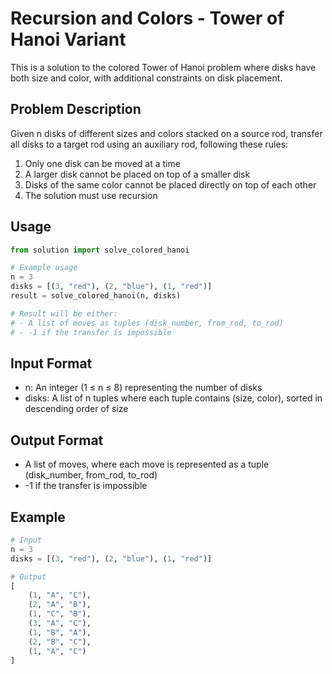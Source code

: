 # Recursion and Colors - Tower of Hanoi Variant

This is a solution to the colored Tower of Hanoi problem where disks have both size and color, with additional constraints on disk placement.

## Problem Description

Given n disks of different sizes and colors stacked on a source rod, transfer all disks to a target rod using an auxiliary rod, following these rules:
1. Only one disk can be moved at a time
2. A larger disk cannot be placed on top of a smaller disk
3. Disks of the same color cannot be placed directly on top of each other
4. The solution must use recursion

## Usage

```python
from solution import solve_colored_hanoi

# Example usage
n = 3
disks = [(3, "red"), (2, "blue"), (1, "red")]
result = solve_colored_hanoi(n, disks)

# Result will be either:
# - A list of moves as tuples (disk_number, from_rod, to_rod)
# - -1 if the transfer is impossible
```

## Input Format
- n: An integer (1 ≤ n ≤ 8) representing the number of disks
- disks: A list of n tuples where each tuple contains (size, color), sorted in descending order of size

## Output Format
- A list of moves, where each move is represented as a tuple (disk_number, from_rod, to_rod)
- -1 if the transfer is impossible

## Example

```python
# Input
n = 3
disks = [(3, "red"), (2, "blue"), (1, "red")]

# Output
[
    (1, "A", "C"),
    (2, "A", "B"),
    (1, "C", "B"),
    (3, "A", "C"),
    (1, "B", "A"),
    (2, "B", "C"),
    (1, "A", "C")
]
``` 